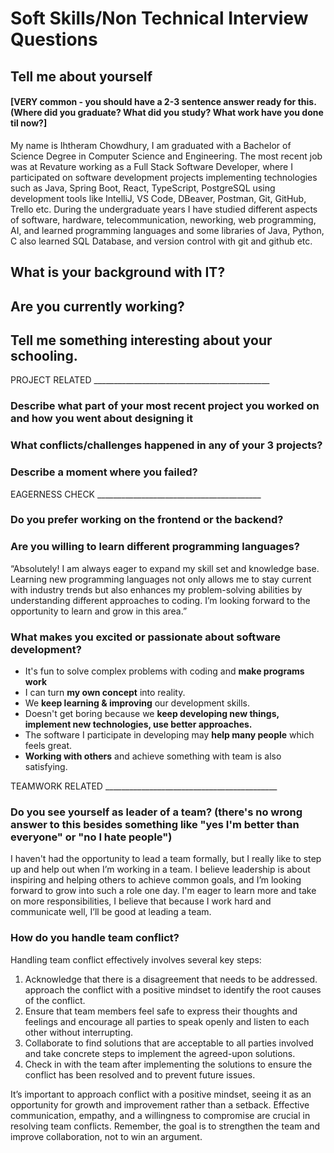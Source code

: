 # Soft Skills/Non Technical	Interview Questions		



## Tell me about yourself
#### [VERY common - you should have a 2-3 sentence answer ready for this. (Where did you graduate? What did you study? What work have you done til now?]	
My name is Ihtheram Chowdhury, I am graduated with a Bachelor of Science Degree in Computer Science and Engineering. 
The most recent job was at Revature working as a Full Stack Software Developer, where I participated on software development projects implementing technologies such as Java, Spring Boot, React, TypeScript, PostgreSQL using development tools like IntelliJ, VS Code, DBeaver, Postman, Git, GitHub, Trello etc.
During the undergraduate years I have studied different aspects of software, hardware, telecommunication, neworking, web programming, AI, and learned programming languages and some libraries of Java, Python, C also learned SQL Database, and version control with git and github etc.
## What is your background with IT?

## Are you currently working?

## Tell me something interesting about your schooling.	

PROJECT RELATED ____________________________________________

### Describe what part of your most recent project you worked on and how you went about designing it	

### What conflicts/challenges happened in any of your 3 projects?	

### Describe a moment where you failed?			

EAGERNESS CHECK _________________________________________

### Do you prefer working on the frontend or the backend?

### Are you willing to learn different programming languages?			
“Absolutely! I am always eager to expand my skill set and knowledge base. Learning new programming languages not only allows me to stay current with industry trends but also enhances my problem-solving abilities by understanding different approaches to coding. I’m looking forward to the opportunity to learn and grow in this area.”

### What makes you excited or passionate about software development?
 - It's fun to solve complex problems with coding and **make programs work**
 - I can turn **my own concept** into reality.
 - We **keep learning & improving** our development skills.
 - Doesn't get boring because we **keep developing new things, implement new technologies, use better approaches.**
 - The software I participate in developing may **help many people** which feels great.
 - **Working with others** and achieve something with team is also satisfying.

TEAMWORK RELATED ___________________________________________

### Do you see yourself as leader of a team? (there's no wrong answer to this besides something like "yes I'm better than everyone" or "no I hate people")			
I haven't had the opportunity to lead a team formally, but I really like to step up and help out when I’m working in a team. I believe leadership is about inspiring and helping others to achieve common goals, and I’m looking forward to grow into such a role one day. I'm eager to learn more and take on more responsibilities, I believe that because I work hard and communicate well, I’ll be good at leading a team.

### How do you handle team conflict?
Handling team conflict effectively involves several key steps:

 1. Acknowledge that there is a disagreement that needs to be addressed. approach the conflict with a positive mindset to identify the root causes of the conflict.
 2. Ensure that team members feel safe to express their thoughts and feelings and encourage all parties to speak openly and listen to each other without interrupting.
 3. Collaborate to find solutions that are acceptable to all parties involved and take concrete steps to implement the agreed-upon solutions.
 8. Check in with the team after implementing the solutions to ensure the conflict has been resolved and to prevent future issues.

It’s important to approach conflict with a positive mindset, seeing it as an opportunity for growth and improvement rather than a setback. Effective communication, empathy, and a willingness to compromise are crucial in resolving team conflicts. Remember, the goal is to strengthen the team and improve collaboration, not to win an argument.


		
            



